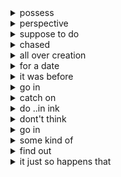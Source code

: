 <details>
<summary> possess </summary>
have
</details> 

<details>
<summary> perspective </summary>
角度
</details> 


<details>
<summary> suppose to do</summary>
本来想做 xx 事情
</details>

<details>
<summary> chased </summary>
追逐
</details> 

<details>
<summary> all over creation </summary>
尽力
</details> 

<details>
<summary> for a date </summary>
不断
</details>  


<details>
<summary> it was before </summary>
在 xxx 之前
</details> 


<details>
<summary> go in </summary>
去 xxx 地方
</details> 


<details>
<summary> catch on </summary>
发现 
</details> 

<details>
<summary> do ..in ink </summary>
做 ... 在行 
</details> 

<details>
<summary> dont't think </summary>
没想到
</details>


<details>
<summary> go in </summary>
去 xxx 地方
</details>


<details>
<summary> some kind of </summary>
某种
</details>
 
<details>
<summary> find out </summary>
知道
</details>

<details>
<summary> it just so happens that </summary>
碰巧
</details>



 


